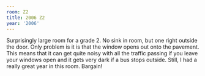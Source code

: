 ```yaml
---
room: Z2
title: 2006 Z2
year: '2006'
---
```


Surprisingly large room for a grade 2. No sink in room, but one right outside the door. Only problem is it is that the window opens out onto the pavement. This means that it can get quite noisy with all the traffic passing if you leave your windows open and it gets very dark if a bus stops outside. Still, I had a really great year in this room. Bargain!